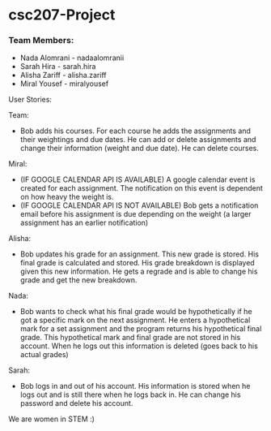 # csc207-Project

### Team Members:
- Nada Alomrani - nadaalomranii
- Sarah Hira - sarah.hira
- Alisha Zariff - alisha.zariff
- Miral Yousef - miralyousef

User Stories:

Team:
- Bob adds his courses. For each course he adds the assignments and their weightings and due dates. He can add or delete assignments and change their information (weight and due date). He can delete courses. 

Miral:
- (IF GOOGLE CALENDAR API IS AVAILABLE) A google calendar event is created for each assignment. The notification on this event is dependent on how heavy the weight is.
- (IF GOOGLE CALENDAR API IS NOT AVAILABLE) Bob gets a notification email before his assignment is due depending on the weight (a larger assignment has an earlier notification)

Alisha:
- Bob updates his grade for an assignment. This new grade is stored. His final grade is calculated and stored. His grade breakdown is displayed given this new information. He gets a regrade and is able to change his grade and get the new breakdown.

Nada:
- Bob wants to check what his final grade would be hypothetically if he got a specific mark on the next assignment. He enters a hypothetical mark for a set assignment and the program returns his hypothetical final grade. This hypothetical mark and final grade are not stored in his account. When he logs out this information is deleted (goes back to his actual grades)

Sarah:
- Bob logs in and out of his account. His information is stored when he logs out and is still there when he logs back in. He can change his password and delete his account. 


We are women in STEM :)